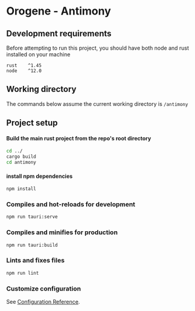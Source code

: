 # Orogene - Antimony

## Development requirements

Before attempting to run this project, you should have both node and rust installed on your machine

```
rust    ^1.45
node    ^12.0
```

## Working directory

The commands below assume the current working directory is `/antimony`

## Project setup

#### Build the main rust project from the repo's root directory

```bash
cd ../
cargo build
cd antimony
```

#### install npm dependencies

```bash
npm install
```

### Compiles and hot-reloads for development

```bash
npm run tauri:serve
```

### Compiles and minifies for production

```bash
npm run tauri:build
```

### Lints and fixes files

```bash
npm run lint
```

### Customize configuration

See [Configuration Reference](https://cli.vuejs.org/config/).
